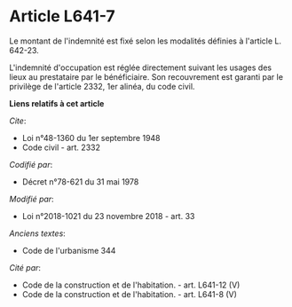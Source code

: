 # Article L641-7

Le montant de l'indemnité est fixé selon les modalités définies à l'article L. 642-23.

L'indemnité d'occupation est réglée directement suivant les usages des lieux au prestataire par le bénéficiaire. Son
recouvrement est garanti par le privilège de l'article 2332, 1er alinéa, du code civil.

**Liens relatifs à cet article**

_Cite_:

  - Loi n°48-1360 du 1er septembre 1948
  - Code civil - art. 2332

_Codifié par_:

  - Décret n°78-621 du 31 mai 1978

_Modifié par_:

  - Loi n°2018-1021 du 23 novembre 2018 - art. 33

_Anciens textes_:

  - Code de l'urbanisme 344

_Cité par_:

  - Code de la construction et de l'habitation. - art. L641-12 (V)
  - Code de la construction et de l'habitation. - art. L641-8 (V)
